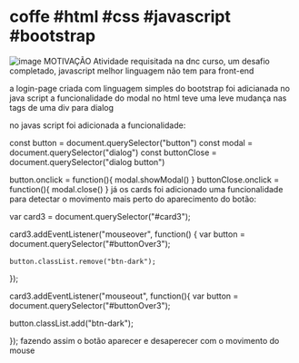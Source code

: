 # coffe #html #css #javascript #bootstrap
![image](https://user-images.githubusercontent.com/118579263/217234397-73ca1d19-70c0-4bbe-9370-605d77272f42.png)
 MOTIVAÇÃO 
 Atividade requisitada na dnc curso, um desafio completado, javascript melhor linguagem não tem para front-end

a login-page criada com linguagem simples do bootstrap foi adicianada no java script
a funcionalidade  do modal no html teve uma leve mudança nas tags de uma div para dialog
<dialog class="dialogo">
      <div class="modal-dialog">
          <div class="modal-content p-5">
              <div>
                  <button type="button" class="btn-close float-end" data-bs-dismiss="modal" aria-label="Close"></button>
              </div> 
             <h2 class="text-center fw-light">Quem somos nós? </h2>
              <p class="p-3 fw-light text-center">Tudo o que fazemos procura respeitar essa conexão, desde nosso compromisso com o café de melhor qualidade do mundo até a forma como nós interagimos com nossos clientes e nossas comunidades para conduzir nosso negócio de modo responsável.
              </p>       
      
              <img src="./assets/images/sobre.png" width="100" class="mx-auto">
              
          </div>
      </div>
  </dialog>
  no javas script foi adicionada a funcionalidade:
  
  const button = document.querySelector("button")
const modal = document.querySelector("dialog")
const buttonClose = document.querySelector("dialog button")

button.onclick = function(){
   modal.showModal()
}
buttonClose.onclick = function(){
   modal.close()
}
já os cards foi adicionado uma funcionalidade para detectar o movimento mais perto do aparecimento do botão:

var card3 = document.querySelector("#card3");

  card3.addEventListener("mouseover", function() {
    var button = document.querySelector("#buttonOver3");

    button.classList.remove("btn-dark");
   
   });

   
card3.addEventListener("mouseout", function(){
   var button = document.querySelector("#buttonOver3");

   button.classList.add("btn-dark");
  
  });
  fazendo assim o botão aparecer e desaperecer com o movimento do mouse
  
  
